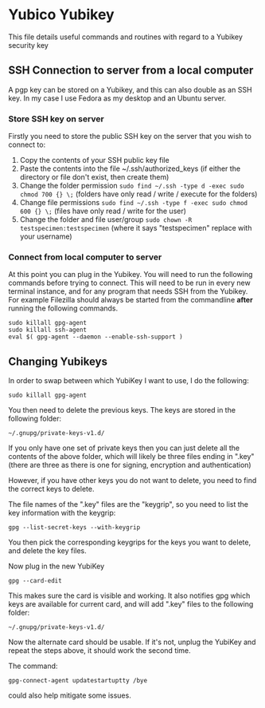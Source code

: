 # Yubico Yubikey

This file details useful commands and routines with regard to a Yubikey security key

## SSH Connection to server from a local computer

A pgp key can be stored on a Yubikey, and this can also double as an SSH key. In my case I use Fedora as my desktop and an Ubuntu server.

### Store SSH key on server

Firstly you need to store the public SSH key on the server that you wish to connect to:

1. Copy the contents of your SSH public key file
2. Paste the contents into the file ~/.ssh/authorized_keys (if either the directory or file don't exist, then create them)
3. Change the folder permission ```sudo find ~/.ssh -type d -exec sudo chmod 700 {} \;``` (folders have only read / write / execute for the folders)
4. Change file permissions ```sudo find ~/.ssh -type f -exec sudo chmod 600 {} \;``` (files have only read / write for the user)
5. Change the folder and file user/group ```sudo chown -R testspecimen:testspecimen``` (where it says "testspecimen" replace with your username)

### Connect from local computer to server

At this point you can plug in the Yubikey. You will need to run the following commands before trying to connect.
This will need to be run in every new terminal instance, and for any program that needs SSH from the Yubikey.
For example Filezilla should always be started from the commandline **after** running the following commands.

	sudo killall gpg-agent
	sudo killall ssh-agent
	eval $( gpg-agent --daemon --enable-ssh-support )

## Changing Yubikeys

In order to swap between which YubiKey I want to use, I do the following:

	sudo killall gpg-agent

You then need to delete the previous keys. The keys are stored in the following folder: 

	~/.gnupg/private-keys-v1.d/

If you only have one set of private keys then you can just delete all the contents of the above folder, which will
likely be three files ending in ".key" (there are three as there is one for signing, encryption and authentication)
	
However, if you have other keys you do not want to delete, you need to find the correct keys to delete. 

The file names of the ".key" files are the "keygrip", so you need to list the key information with the keygrip:

	gpg --list-secret-keys --with-keygrip

You then pick the corresponding keygrips for the keys you want to delete, and delete the key files.

Now plug in the new YubiKey

	gpg --card-edit

This makes sure the card is visible and working. It also notifies gpg which keys are available for current card, and will add ".key"
files to the following folder:

	~/.gnupg/private-keys-v1.d/

Now the alternate card should be usable. If it's not, unplug the YubiKey and repeat the steps above, it should work the second time.

The command:

	gpg-connect-agent updatestartuptty /bye

could also help mitigate some issues.